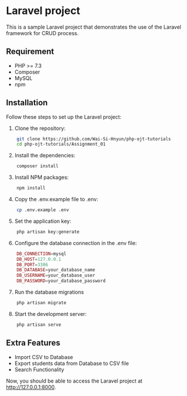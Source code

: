# Laravel project

This is a sample Laravel project that demonstrates the use of the Laravel framework for CRUD process.

## Requirement

- PHP >= 7.3
- Composer
- MySQL
- npm

## Installation

Follow these steps to set up the Laravel project:

1. Clone the repository:

```bash
    git clone https://github.com/Wai-Si-Hnyun/php-ojt-tutorials
    cd php-ojt-tutorials/Assignment_01
```

2. Install the dependencies:

```bash
    composer install
```

3. Install NPM packages:

```bash
    npm install
```

4. Copy the .env.example file to .env:

```bash
    cp .env.example .env
```

5. Set the application key:

```bash
    php artisan key:generate
```

6. Configure the database connection in the .env file:

```php
    DB_CONNECTION=mysql
    DB_HOST=127.0.0.1
    DB_PORT=3306
    DB_DATABASE=your_database_name
    DB_USERNAME=your_database_user
    DB_PASSWORD=your_database_password
```

7. Run the database migrations

```bash
    php artisan migrate
```

8. Start the development server:

```bash
    php artisan serve
```

## Extra Features

<ul>
    <li>Import CSV to Database</li>
    <li>Export students data from Database to CSV file</li>
    <li>Search Functionality</li>
</ul>

Now, you should be able to access the Laravel project at http://127.0.0.1:8000.

